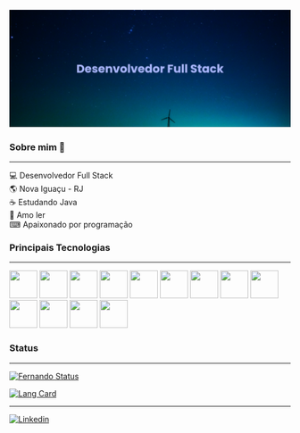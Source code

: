 [![MasterHead](banner.png)](https://github.com/Fernando-Scramignon)


### Sobre mim 👋
<hr/>

💻 Desenvolvedor Full Stack <br/>
🌎 Nova Iguaçu - RJ <br />
☕ Estudando Java <br />
📖 Amo ler <br />
⌨ Apaixonado por programação

### Principais Tecnologias
<hr />

<img src="https://cdn.jsdelivr.net/gh/devicons/devicon/icons/typescript/typescript-plain.svg" width="50" height="50"/> <img src="https://cdn.jsdelivr.net/gh/devicons/devicon/icons/javascript/javascript-plain.svg" width="50" height="50"/> <img src="https://cdn.jsdelivr.net/gh/devicons/devicon/icons/python/python-original.svg" width="50" height="50" />
<img src="https://cdn.jsdelivr.net/gh/devicons/devicon/icons/html5/html5-plain.svg" width="50" height="50" />
<img src="https://cdn.jsdelivr.net/gh/devicons/devicon/icons/css3/css3-plain.svg" width="50" height="50" />
<img src="https://cdn.jsdelivr.net/gh/devicons/devicon/icons/react/react-original.svg" width="50" height="50" />
<img src="https://cdn.jsdelivr.net/gh/devicons/devicon/icons/django/django-plain.svg" width="50" height="50" />
<img src="https://cdn.jsdelivr.net/gh/devicons/devicon/icons/nodejs/nodejs-plain.svg" width="50" height="50" />
<img src="https://cdn.jsdelivr.net/gh/devicons/devicon/icons/express/express-original.svg" width="50" height="50" />
<img src="https://cdn.jsdelivr.net/gh/devicons/devicon/icons/postgresql/postgresql-plain.svg" width="50" height="50" />
<img src="https://cdn.jsdelivr.net/gh/devicons/devicon/icons/docker/docker-plain.svg" width="50" height="50" />
<img src="https://cdn.jsdelivr.net/gh/devicons/devicon/icons/git/git-plain.svg" width="50" height="50" />
<img src="https://cdn.jsdelivr.net/gh/devicons/devicon/icons/github/github-original.svg" width="50" height="50" />


### Status
<hr/>

[![Fernando Status](https://github-readme-stats.vercel.app/api?username=Fernando-Scramignon&theme=transparent&locale=pt-BR&custom_title=Estatísticas+do+Github+de+Fernando+Scramignon&card_width=500px)](https://github.com/Fernando-Scramignon/github-readme-stats)

[![Lang Card](https://github-readme-stats.vercel.app/api/top-langs?username=Fernando-Scramignon&theme=transparent&langs_count=2&card_width=500px&locale=pt-BR)](https://github.com/Fernando-Scramignon/github-readme-stats)

<hr/>
  
<a href="https://www.linkedin.com/in/fernando-scramignon/">
  
  ![Linkedin](https://img.shields.io/badge/Linkedin-0072b1?style=for-the-badge&logo=linkedin&logoColor=white)
  
</a>



